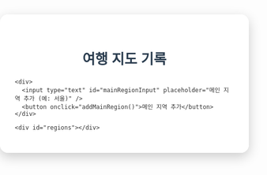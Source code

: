 <!DOCTYPE html>
<html lang="ko">
<head>
  <meta charset="UTF-8" />
  <meta name="viewport" content="width=device-width, initial-scale=1.0" />
  <title>여행 기록 지도</title>
  <style>
    body {
      font-family: 'Helvetica Neue', sans-serif;
      background: url('https://images.unsplash.com/photo-1502920917128-1aa500764b79?auto=format&fit=crop&w=1500&q=80') no-repeat center center fixed;
      background-size: cover;
      margin: 0;
      padding: 0;
      color: #333;
    }
    .container {
      background-color: rgba(255, 255, 255, 0.9);
      max-width: 800px;
      margin: 50px auto;
      padding: 30px;
      border-radius: 16px;
      box-shadow: 0 8px 24px rgba(0,0,0,0.2);
    }
    h1 {
      text-align: center;
      color: #2c3e50;
      margin-bottom: 20px;
    }
    button {
      background-color: #3498db;
      color: white;
      border: none;
      padding: 8px 14px;
      margin: 5px;
      border-radius: 6px;
      cursor: pointer;
    }
    button:hover {
      background-color: #2980b9;
    }
    .region {
      margin-top: 20px;
      padding: 15px;
      background-color: #ecf0f1;
      border-radius: 10px;
    }
    .region-title {
      font-weight: bold;
      cursor: pointer;
      display: flex;
      justify-content: space-between;
      align-items: center;
    }
    .subregions, .travel-entry {
      margin-left: 15px;
      margin-top: 10px;
    }
    .travel-entry textarea {
      width: 100%;
      height: 100px;
      margin-top: 5px;
    }
    .delete-button {
      float: right;
      background-color: #e74c3c;
    }
    img.uploaded {
      max-width: 100px;
      margin-top: 5px;
      cursor: pointer;
    }
  </style>
</head>
<body>
  <div class="container">
    <h1>여행 지도 기록</h1>

    <div>
      <input type="text" id="mainRegionInput" placeholder="메인 지역 추가 (예: 서울)" />
      <button onclick="addMainRegion()">메인 지역 추가</button>
    </div>

    <div id="regions"></div>
  </div>

  <script>
    let data = JSON.parse(localStorage.getItem('travelData')) || {};

    function saveData() {
      localStorage.setItem('travelData', JSON.stringify(data));
    }

    function addMainRegion() {
      const input = document.getElementById('mainRegionInput');
      const region = input.value.trim();
      if (region && !data[region]) {
        data[region] = {};
        saveData();
        renderRegions();
        input.value = '';
      }
    }

    function addSubRegion(mainRegion) {
      const subRegion = prompt(`${mainRegion}의 세부 지역을 입력하세요:`);
      if (subRegion && !data[mainRegion][subRegion]) {
        data[mainRegion][subRegion] = { text: '', image: '' };
        saveData();
        renderRegions();
      }
    }

    function deleteMainRegion(region) {
      delete data[region];
      saveData();
      renderRegions();
    }

    function deleteSubRegion(main, sub) {
      delete data[main][sub];
      saveData();
      renderRegions();
    }

    function updateText(main, sub, value) {
      data[main][sub].text = value;
      saveData();
    }

    function handleImageUpload(main, sub, file) {
      const reader = new FileReader();
      reader.onload = function (e) {
        data[main][sub].image = e.target.result;
        saveData();
        renderRegions();
      };
      reader.readAsDataURL(file);
    }

    function renderRegions() {
      const container = document.getElementById('regions');
      container.innerHTML = '';
      for (let main in data) {
        const regionDiv = document.createElement('div');
        regionDiv.className = 'region';

        const titleDiv = document.createElement('div');
        titleDiv.className = 'region-title';
        titleDiv.innerHTML = `
          <span>${main}</span>
          <span>
            <button onclick="addSubRegion('${main}')">세부 지역 추가</button>
            <button class="delete-button" onclick="deleteMainRegion('${main}')">삭제</button>
          </span>`;

        const subContainer = document.createElement('div');
        subContainer.className = 'subregions';

        for (let sub in data[main]) {
          const subDiv = document.createElement('div');
          subDiv.innerHTML = `
            <strong>${sub}</strong>
            <button class="delete-button" onclick="deleteSubRegion('${main}', '${sub}')">삭제</button>
            <div class="travel-entry">
              <textarea placeholder="여행 기록 입력..." oninput="updateText('${main}', '${sub}', this.value)">${data[main][sub].text}</textarea>
              <input type="file" accept="image/*" onchange="handleImageUpload('${main}', '${sub}', this.files[0])" />
              ${data[main][sub].image ? `<br><img src="${data[main][sub].image}" class="uploaded" onclick="window.open('${data[main][sub].image}', '_blank')" />` : ''}
            </div>
          `;
          subContainer.appendChild(subDiv);
        }

        regionDiv.appendChild(titleDiv);
        regionDiv.appendChild(subContainer);
        container.appendChild(regionDiv);
      }
    }

    renderRegions();
  </script>
</body>
</html>
